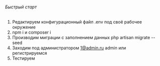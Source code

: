 
###### Быстрый старт
1. Редактируем конфигурационный файл .env под своё рабочее окружение
2. npm i и composer i 
2. Производим миграции с заполнением данных php artisan migrate --seed
3. Заходим под администратором 1@admin.ru admin или регистрируемся
4. Тестируем

